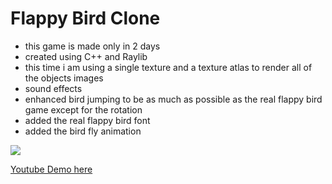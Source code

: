 # Flappy Bird Clone

- this game is made only in 2 days
- created using C++ and Raylib
- this time i am using a single texture and a texture atlas to render all of the objects images
- sound effects
- enhanced bird jumping to be as much as possible as the real flappy bird game except for the rotation
- added the real flappy bird font
- added the bird fly animation

<img src="flappy_demo.gif">

<a href="https://www.youtube.com/watch?v=U0_eygq-a-4">Youtube Demo here</a>

